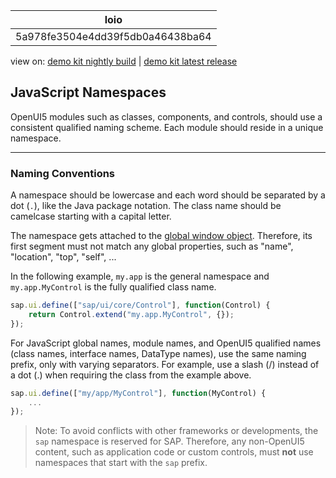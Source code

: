 <!-- loio5a978fe3504e4dd39f5db0a46438ba64 -->

| loio |
| -----|
| 5a978fe3504e4dd39f5db0a46438ba64 |

<div id="loio">

view on: [demo kit nightly build](https://openui5nightly.hana.ondemand.com/#/topic/5a978fe3504e4dd39f5db0a46438ba64) | [demo kit latest release](https://openui5.hana.ondemand.com/#/topic/5a978fe3504e4dd39f5db0a46438ba64)</div>

## JavaScript Namespaces

OpenUI5 modules such as classes, components, and controls, should use a consistent qualified naming scheme. Each module should reside in a unique namespace.

***

### Naming Conventions

A namespace should be lowercase and each word should be separated by a dot \(`.`\), like the Java package notation. The class name should be camelcase starting with a capital letter.

The namespace gets attached to the [global window object](https://developer.mozilla.org/en-US/docs/Web/API/Window). Therefore, its first segment must not match any global properties, such as "name", "location", "top", "self", ...

In the following example, `my.app` is the general namespace and `my.app.MyControl` is the fully qualified class name.

``` js
sap.ui.define(["sap/ui/core/Control"], function(Control) {
    return Control.extend("my.app.MyControl", {});
});
```

For JavaScript global names, module names, and OpenUI5 qualified names \(class names, interface names, DataType names\), use the same naming prefix, only with varying separators. For example, use a slash \(/\) instead of a dot \(.\) when requiring the class from the example above.

``` js
sap.ui.define(["my/app/MyControl"], function(MyControl) {
    ...
});
```

> Note:
> To avoid conflicts with other frameworks or developments, the `sap` namespace is reserved for SAP. Therefore, any non-OpenUI5 content, such as application code or custom controls, must **not** use namespaces that start with the `sap` prefix.
> 
> 

